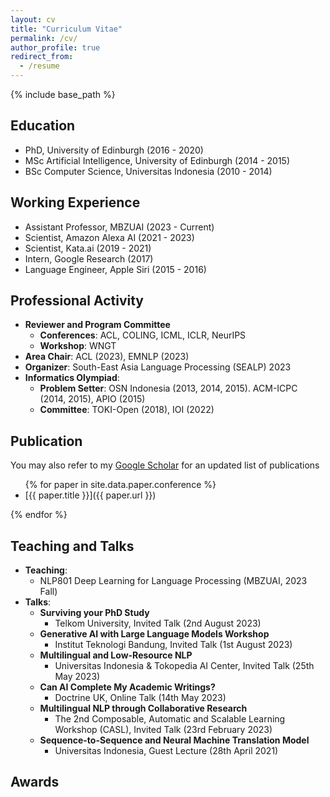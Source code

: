 ```yaml
---
layout: cv
title: "Curriculum Vitae"
permalink: /cv/
author_profile: true
redirect_from:
  - /resume
---
```


{% include base_path %}

## Education

* PhD, University of Edinburgh (2016 - 2020)
* MSc Artificial Intelligence, University of Edinburgh (2014 - 2015)
* BSc Computer Science, Universitas Indonesia (2010 - 2014)

## Working Experience

* Assistant Professor, MBZUAI (2023 - Current)
* Scientist, Amazon Alexa AI (2021 - 2023)
* Scientist, Kata.ai (2019 - 2021)
* Intern, Google Research (2017)
* Language Engineer, Apple Siri (2015 - 2016)
  
## Professional Activity

* **Reviewer and Program Committee**
  * **Conferences**: ACL, COLING, ICML, ICLR, NeurIPS
  * **Workshop**: WNGT
* **Area Chair**: ACL (2023), EMNLP (2023)
* **Organizer**: South-East Asia Language Processing (SEALP) 2023
* **Informatics Olympiad**:
  * **Problem Setter**: OSN Indonesia (2013, 2014, 2015). ACM-ICPC (2014, 2015), APIO (2015)
  * **Committee**: TOKI-Open (2018), IOI (2022)

## Publication

You may also refer to my [Google Scholar](https://scholar.google.ca/citations?hl=en&user=0Cyfqv4AAAAJ&view_op=list_works&sortby=pubdate) for an updated list of publications
<ul>
{% for paper in site.data.paper.conference %}
<li>[{{ paper.title }}]({{ paper.url }})</ul>
{% endfor %}
</ul>

## Teaching and Talks

* **Teaching**:
  * NLP801 Deep Learning for Language Processing (MBZUAI, 2023 Fall) 
* **Talks**:
  * **Surviving your PhD Study**
    - Telkom University, Invited Talk (2nd August 2023)
  * **Generative AI with Large Language Models Workshop**
    - Institut Teknologi Bandung, Invited Talk (1st August 2023)
  * **Multilingual and Low-Resource NLP**
    - Universitas Indonesia & Tokopedia AI Center, Invited Talk (25th May 2023)
  * **Can AI Complete My Academic Writings?**
    - Doctrine UK, Online Talk (14th May 2023)
  * **Multilingual NLP through Collaborative Research**
    - The 2nd Composable, Automatic and Scalable Learning Workshop (CASL), Invited Talk (23rd February 2023)
  * **Sequence-to-Sequence and Neural Machine Translation Model**
    - Universitas Indonesia, Guest Lecture (28th April 2021)
    

## Awards
